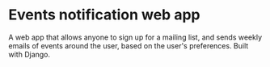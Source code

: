 # Events notification web app

A web app that allows anyone to sign up for a mailing list, and sends weekly emails of events around the user, based on the user's preferences. Built with Django.
